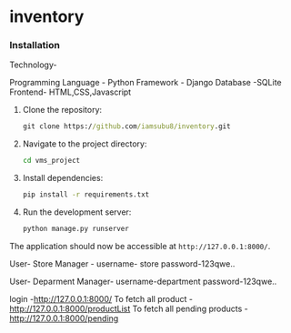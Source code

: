 # inventory
### Installation
Technology-

Programming Language - Python
Framework - Django
Database -SQLite
Frontend- HTML,CSS,Javascript

1. Clone the repository:

    ```cmd
    git clone https://github.com/iamsubu8/inventory.git
    ```

2. Navigate to the project directory:

    ```cmd
    cd vms_project
    ```

3. Install dependencies:

    ```cmd
    pip install -r requirements.txt
    ```

4. Run the development server:

    ```cmd
    python manage.py runserver
    ```

The application should now be accessible at `http://127.0.0.1:8000/`.


User- Store Manager -
    username- store
    password-123qwe..

User- Deparment Manager-
    username-department
    password-123qwe..

login -http://127.0.0.1:8000/
To fetch all product - http://127.0.0.1:8000/productList
To fetch all pending products -http://127.0.0.1:8000/pending
